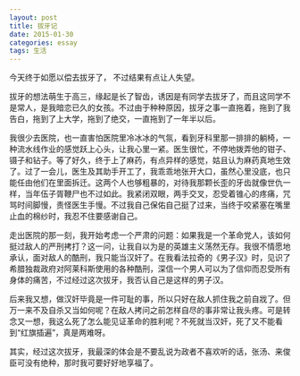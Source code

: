 ```yaml
---
layout: post
title: 拔牙记
date: 2015-01-30
categories: essay
tags: 生活
---
```


今天终于如愿以偿去拔牙了， 不过结果有点让人失望。

拔牙的想法萌生于高三，缘起是长了智齿，诱因是有同学去拔牙了，而且这同学不是常人，是我暗恋已久的女孩。不过由于种种原因，拔牙之事一直拖着，拖到了我告白，拖到了上大学，拖到了绝交，一直拖到了一年半以后。

我很少去医院，也一直害怕医院里冷冰冰的气氛，看到牙科里那一排排的躺椅，一种流水线作业的感觉跃上心头，让我心里一紧。医生很忙，不停地拨弄他的钳子、镊子和钻子。等了好久，终于上了麻药，有点异样的感觉，姑且认为麻药真地生效了。过了一会儿，医生及其助手开工了，我乖乖地张开大口，虽然心里没底，也只能任由他们在里面拆迁。这两个人也够粗暴的，对待我那颗长歪的牙齿就像世仇一样，当年伍子胥鞭尸也不过如此。我紧闭双眼，两手交叉，忍受着锥心的疼痛，咒骂时间脚慢，责怪医生手慢。不过我自己保佑自己挺了过来，当终于咬紧塞在嘴里止血的棉纱时，我忍不住要感谢自己。

走出医院的那一刻，我开始考虑一个严肃的问题：如果我是一个革命党人，该如何挺过敌人的严刑拷打？这一问，让我自以为是的英雄主义荡然无存。我很不情愿地承认，面对敌人的酷刑，我只能当汉奸了。在我看法拉奇的《男子汉》时，见识了希腊独裁政府对阿莱科斯使用的各种酷刑，深信一个男人可以为了信仰而忍受所有身体的痛苦，不过经过这次拔牙，我否认自己是这样的男子汉。

后来我又想，做汉奸毕竟是一件可耻的事，所以只好在敌人抓住我之前自戕了。但万一来不及自杀又当如何呢？在敌人拷问之前怎样自尽的事非常让我头疼。可是转念又一想，我这么死了怎么能见证革命的胜利呢？不死就当汉奸，死了又不能看到“红旗插遍”，真是两难呀。

其实，经过这次拔牙，我最深的体会是不要乱说为政者不喜欢听的话，张汤、来俊臣可没有绝种，那时我可要好好地享福了。
